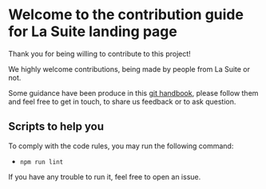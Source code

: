 # Welcome to the contribution guide for La Suite landing page

Thank you for being willing to contribute to this project!

We highly welcome contributions, being made by people from La Suite or not.

Some guidance have been produce in this [git handbook](https://suitenumerique.gitbook.io/handbook),
please follow them and feel free to get in touch, to share us feedback
or to ask question.

## Scripts to help you

To comply with the code rules, you may run the following command:

- `npm run lint`

If you have any trouble to run it, feel free to open an issue.
